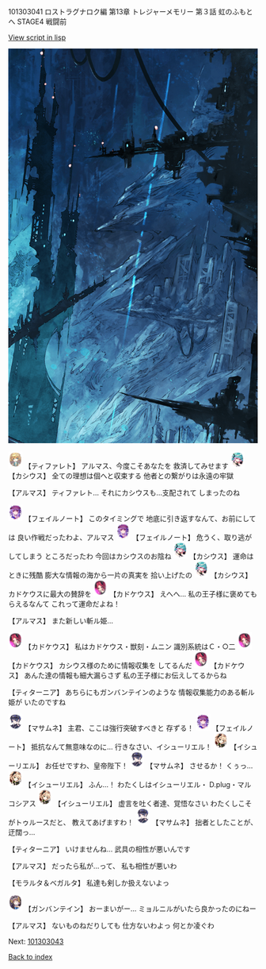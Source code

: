 101303041 ロストラグナロク編 第13章 トレジャーメモリー 第３話 虹のふもとへ STAGE4 戦闘前

[View script in lisp](../scripts/101303041.txt)

![underground_world_1.png](../images/backgrounds/underground_world_1.png)

<img src="../images/units/3503211.png" alt="3503211.png" height="34"/>
【ティファレト】
アルマス、今度こそあなたを
救済してみせます

<img src="../images/units/3303111.png" alt="3303111.png" height="34"/>
【カシウス】
全ての理想は個へと収束する
他者との繋がりは永遠の牢獄

【アルマス】
ティファレト…
それにカシウスも…支配されて
しまったのね

<img src="../images/units/3401911.png" alt="3401911.png" height="34"/>
【フェイルノート】
このタイミングで
地底に引き返すなんて、お前にしては
良い作戦だったわよ、アルマス

<img src="../images/units/3401911.png" alt="3401911.png" height="34"/>
【フェイルノート】
危うく、取り逃がしてしまう
ところだったわ
今回はカシウスのお陰ね

<img src="../images/units/3303111.png" alt="3303111.png" height="34"/>
【カシウス】
運命はときに残酷
膨大な情報の海から一片の真実を
拾い上げたの

<img src="../images/units/3303111.png" alt="3303111.png" height="34"/>
【カシウス】
カドケウスに最大の賛辞を

<img src="../images/units/3600411.png" alt="3600411.png" height="34"/>
【カドケウス】
えへへ…
私の王子様に褒めてもらえるなんて
これって運命だよね！

【アルマス】
また新しい斬ル姫…

<img src="../images/units/3600411.png" alt="3600411.png" height="34"/>
【カドケウス】
私はカドケウス・獣刻・ムニン
識別系統はＣ・○二

<img src="../images/units/3600411.png" alt="3600411.png" height="34"/>
【カドケウス】
カシウス様のために情報収集を
してるんだ

<img src="../images/units/3600411.png" alt="3600411.png" height="34"/>
【カドケウス】
あんた達の情報も細大漏らさず
私の王子様にお伝えしてるからね

【ティターニア】
あちらにもガンバンテインのような
情報収集能力のある斬ル姫が
いたのですね

<img src="../images/units/3100111.png" alt="3100111.png" height="34"/>
【マサムネ】
主君、ここは強行突破すべきと
存ずる！

<img src="../images/units/3401911.png" alt="3401911.png" height="34"/>
【フェイルノート】
抵抗なんて無意味なのに…
行きなさい、イシューリエル！

<img src="../images/units/3301411.png" alt="3301411.png" height="34"/>
【イシューリエル】
お任せですわ、皇帝陛下！

<img src="../images/units/3100111.png" alt="3100111.png" height="34"/>
【マサムネ】
させるか！
くぅっ…

<img src="../images/units/3301411.png" alt="3301411.png" height="34"/>
【イシューリエル】
ふん…！
わたくしはイシューリエル・
D.plug・マルコシアス

<img src="../images/units/3301411.png" alt="3301411.png" height="34"/>
【イシューリエル】
虚言を吐く者達、覚悟なさい
わたくしこそがトゥルースだと、
教えてあげますわ！

<img src="../images/units/3100111.png" alt="3100111.png" height="34"/>
【マサムネ】
拙者としたことが、迂闊っ…

【ティターニア】
いけませんね…
武具の相性が悪いんです

【アルマス】
だったら私が…って、
私も相性が悪いわ

【モラルタ＆ベガルタ】
私達も剣しか扱えないよっ

<img src="../images/units/3600211.png" alt="3600211.png" height="34"/>
【ガンバンテイン】
おーまいがー…
ミョルニルがいたら良かったのにねー

【アルマス】
ないものねだりしても
仕方ないわよっ
何とか凌ぐわ

Next: [101303043](101303043.md)

[Back to index](index.md)
